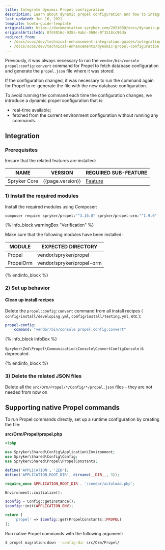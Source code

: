 ```yaml
---
title: Integrate dynamic Propel configuration
description: Learn about dynamic propel configuration and how to integrate it into your project.
last_updated: Jun 16, 2021
template: howto-guide-template
originalLink: https://documentation.spryker.com/2021080/docs/dynamic-propel-configuration
originalArticleId: 8fd4016c-928a-4abc-968e-0f1518cc96da
redirect_from:
  - /docs/scos/dev/technical-enhancement-integration-guides/integrating-dynamic-propel-configuration.html
  - /docs/scos/dev/technical-enhancements/dynamic-propel-configuration.html
---
```


Previously, it was always necessary to run the `vendor/bin/console propel:config:convert` command for Propel to fetch database configuration and generate the `propel.json` file where it was stored.

If the configuration changed, it was necessary to run the command again for Propel to re-generate the file with the new database configuration.

To avoid running the command each time the configuration changes, we introduce a dynamic propel configuration that is:

* real-time available;
* fetched from the current environment configuration without running any commands.

## Integration

### Prerequisites

Ensure that the related features are installed:

| NAME | VERSION | REQUIRED SUB-FEATURE |
| --- | --- | --- |
| Spryker Core | {{page.version}} | [Feature](/docs/pbc/all/miscellaneous/{{site.version}}/install-and-upgrade/install-features/install-the-spryker-core-feature.html) |

### 1) Install the required modules

Install the required modules using Composer:

```bash
composer require spryker/propel:"^3.10.0" spryker/propel-orm:"^1.9.0" --update-with-dependencies
```

{% info_block warningBox "Verification" %}

Make sure that the following modules have been installed:

| MODULE | EXPECTED DIRECTORY |
| --- | --- |
|  Propel |  vendor/spryker/propel |
|  PropelOrm |  vendor/spryker/propel-orm |

{% endinfo_block %}

### 2) Set up behavior

#### Clean up install recipes

Delete the `propel:config:convert` command from all install recipes ( `config/install/developing.yml`,  `config/install/testing.yml`, etc.):

```yml
propel-config:
    command: "vendor/bin/console propel:config:convert"
```

{% info_block infoBox %}

`Spryker\Zed\Propel\Communication\Console\ConvertConfigConsole` is deprecated.

{% endinfo_block %}

### 3) Delete the related JSON files

Delete all the `src/Orm/Propel/*/Config/*/propel.json` files - they are not needed from now on.

## Supporting native Propel commands

To run Propel commands directly, set up a runtime configuration by creating the file:

**src/Orm/Propel/propel.php**

```php
<?php

use Spryker\Shared\Config\Application\Environment;
use Spryker\Shared\Config\Config;
use Spryker\Shared\Propel\PropelConstants;

define('APPLICATION', 'ZED');
define('APPLICATION_ROOT_DIR', dirname(__DIR__, 3));

require_once APPLICATION_ROOT_DIR . '/vendor/autoload.php';

Environment::initialize();

$config = Config::getInstance();
$config::init(APPLICATION_ENV);

return [
    'propel' => $config::get(PropelConstants::PROPEL)
];
```

Run native Propel commands with the following argument:

```bash
$ propel migration:down --config-dir src/Orm/Propel/
```
